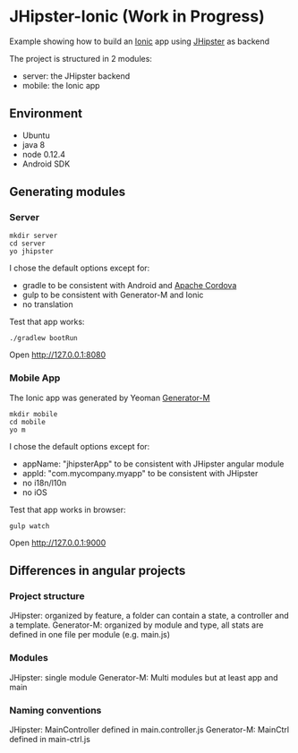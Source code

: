 # JHipster-Ionic (Work in Progress)

Example showing how to build an [Ionic](http://ionicframework.com/) app using [JHipster](http://jhipster.github.io/) as backend

The project is structured in 2 modules:
- server: the JHipster backend
- mobile: the Ionic app

## Environment

- Ubuntu
- java 8
- node 0.12.4
- Android SDK

## Generating modules

### Server

    mkdir server
    cd server
    yo jhipster

I chose the default options except for:

- gradle to be consistent with Android and [Apache Cordova](https://cordova.apache.org/)
- gulp to be consistent with Generator-M and Ionic
- no translation

Test that app works:

    ./gradlew bootRun

Open http://127.0.0.1:8080

### Mobile App

The Ionic app was generated by Yeoman [Generator-M](https://github.com/mwaylabs/generator-m)

    mkdir mobile
    cd mobile
    yo m

I chose the default options except for:

- appName: "jhipsterApp" to be consistent with JHipster angular module
- appId: "com.mycompany.myapp" to be consistent with JHipster
- no i18n/l10n
- no iOS

Test that app works in browser:

    gulp watch

Open http://127.0.0.1:9000

## Differences in angular projects

### Project structure

JHipster: organized by feature, a folder can contain a state, a controller and a template.
Generator-M: organized by module and type, all stats are defined in one file per module (e.g. main.js)

### Modules

JHipster: single module
Generator-M: Multi modules but at least app and main

### Naming conventions

JHipster: MainController defined in main.controller.js
Generator-M: MainCtrl defined in main-ctrl.js
